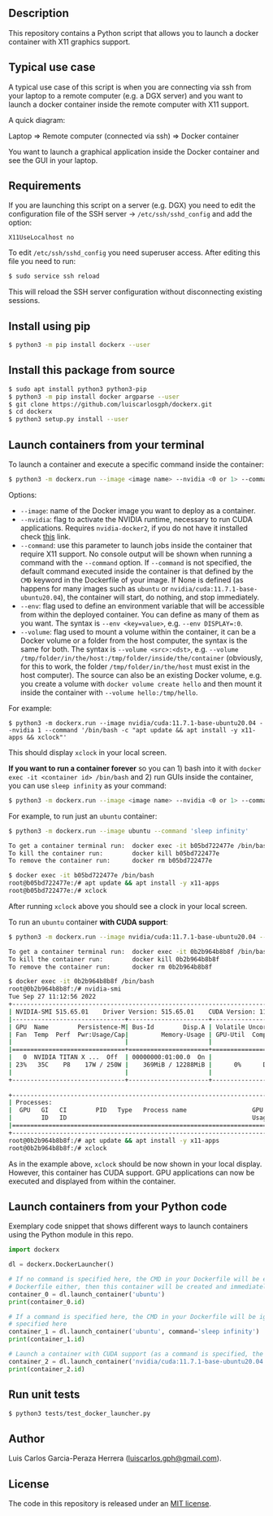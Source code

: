Description
-----------
This repository contains a Python script that allows you to launch a docker 
container with X11 graphics support. 

Typical use case
----------------
A typical use case of this script is when you are connecting via ssh from your 
laptop to a remote computer (e.g. a DGX server) and you want to launch a docker 
container inside the remote computer with X11 support. 

A quick diagram:

Laptop => Remote computer (connected via ssh) => Docker container 

You want to launch a graphical application inside the Docker container and see the GUI in your laptop.
   
Requirements
------------
If you are launching this script on a server (e.g. DGX) you need to edit the 
configuration file of the SSH server -> ```/etc/ssh/sshd_config``` and
add the option:

``` X11UseLocalhost no ```

To edit ```/etc/ssh/sshd_config``` you need superuser access. After editing 
this file you need to run:

```bash
$ sudo service ssh reload
```

This will reload the SSH server configuration without disconnecting existing 
sessions. 

Install using pip
-----------------
```bash
$ python3 -m pip install dockerx --user
```

Install this package from source
--------------------------------
```bash
$ sudo apt install python3 python3-pip
$ python3 -m pip install docker argparse --user
$ git clone https://github.com/luiscarlosgph/dockerx.git
$ cd dockerx
$ python3 setup.py install --user
```

Launch containers from your terminal
------------------------------------
To launch a container and execute a specific command inside the container:
```bash
$ python3 -m dockerx.run --image <image name> --nvidia <0 or 1> --command <shell command> --env <key=value> --volume <src>:<dst>
```
Options:
   * `--image`: name of the Docker image you want to deploy as a container.
   * `--nvidia`: flag to activate the NVIDIA runtime, necessary to run CUDA applications. Requires `nvidia-docker2`, if you do not have it installed check [this](https://github.com/luiscarlosgph/how-to/tree/main/docker) link.
   * `--command`: use this parameter to launch jobs inside the 
container that require X11 support. No console output will be shown when running a command 
with the ```--command``` option. If ```--command``` is not specified, the default command executed inside the container is that 
defined by the `CMD` keyword in the Dockerfile of your image. If None is defined (as happens for 
many images such as ```ubuntu``` or ```nvidia/cuda:11.7.1-base-ubuntu20.04```), the container will start, 
do nothing, and stop immediately. 
   * `--env`: flag used to define an environment variable that will be accessible from within the deployed container. You can define as many of them as you want. The syntax is `--env <key=value>`, e.g. `--env DISPLAY=:0`.
   * `--volume`: flag used to mount a volume within the container, it can be a Docker volume or a folder from the host computer, the syntax is the same for both. The syntax is `--volume <src>:<dst>`, e.g. `--volume /tmp/folder/in/the/host:/tmp/folder/inside/the/container` (obviously, for this to work, the folder `/tmp/folder/in/the/host` must exist in the host computer). The source can also be an existing Docker volume, e.g. you create a volume with `docker volume create hello` and then mount it inside the container with `--volume hello:/tmp/hello`.

For example:
```
$ python3 -m dockerx.run --image nvidia/cuda:11.7.1-base-ubuntu20.04 --nvidia 1 --command '/bin/bash -c "apt update && apt install -y x11-apps && xclock"'
```
This should display ```xclock``` in your local screen.

**If you want to run a container forever** so you can 1) bash into it with ```docker exec -it <container id> /bin/bash```
and 2) run GUIs inside the container, you can use `sleep infinity` as your command:
```bash
$ python3 -m dockerx.run --image <image name> --nvidia <0 or 1> --command 'sleep infinity'
```

For example, to run just an ```ubuntu``` container:
```bash
$ python3 -m dockerx.run --image ubuntu --command 'sleep infinity'

To get a container terminal run:  docker exec -it b05bd722477e /bin/bash
To kill the container run:        docker kill b05bd722477e
To remove the container run:      docker rm b05bd722477e

$ docker exec -it b05bd722477e /bin/bash
root@b05bd722477e:/# apt update && apt install -y x11-apps
root@b05bd722477e:/# xclock
```
After running ```xclock``` above you should see a clock in your local screen.

To run an ```ubuntu``` container **with CUDA support**:

```bash
$ python3 -m dockerx.run --image nvidia/cuda:11.7.1-base-ubuntu20.04 --nvidia 1 --command 'sleep infinity'

To get a container terminal run:  docker exec -it 0b2b964b8b8f /bin/bash
To kill the container run:        docker kill 0b2b964b8b8f
To remove the container run:      docker rm 0b2b964b8b8f

$ docker exec -it 0b2b964b8b8f /bin/bash
root@0b2b964b8b8f:/# nvidia-smi
Tue Sep 27 11:12:56 2022
+-----------------------------------------------------------------------------+
| NVIDIA-SMI 515.65.01    Driver Version: 515.65.01    CUDA Version: 11.7     |
|-------------------------------+----------------------+----------------------+
| GPU  Name        Persistence-M| Bus-Id        Disp.A | Volatile Uncorr. ECC |
| Fan  Temp  Perf  Pwr:Usage/Cap|         Memory-Usage | GPU-Util  Compute M. |
|                               |                      |               MIG M. |
|===============================+======================+======================|
|   0  NVIDIA TITAN X ...  Off  | 00000000:01:00.0  On |                  N/A |
| 23%   35C    P8    17W / 250W |    369MiB / 12288MiB |      0%      Default |
|                               |                      |                  N/A |
+-------------------------------+----------------------+----------------------+
                                                                               
+-----------------------------------------------------------------------------+
| Processes:                                                                  |
|  GPU   GI   CI        PID   Type   Process name                  GPU Memory |
|        ID   ID                                                   Usage      |
|=============================================================================|
+-----------------------------------------------------------------------------+
root@0b2b964b8b8f:/# apt update && apt install -y x11-apps
root@0b2b964b8b8f:/# xclock
```

As in the example above, ```xclock``` should be now shown in your local display.
However, this container has CUDA support. GPU applications can now be executed
and displayed from within the container.

Launch containers from your Python code
---------------------------------------
Exemplary code snippet that shows different ways to launch containers using the 
Python module in this repo. 

```python
import dockerx

dl = dockerx.DockerLauncher()

# If no command is specified here, the CMD in your Dockerfile will be executed, if there is no CMD in your 
# Dockerfile either, then this container will be created and immediately destroyed
container_0 = dl.launch_container('ubuntu')
print(container_0.id)

# If a command is specified here, the CMD in your Dockerfile will be ignored and overridden by the command 
# specified here
container_1 = dl.launch_container('ubuntu', command='sleep infinity')
print(container_1.id)

# Launch a container with CUDA support (as a command is specified, the CMD in your Dockerfile will be ignored)
container_2 = dl.launch_container('nvidia/cuda:11.7.1-base-ubuntu20.04', command='sleep infinity', nvidia_runtime=True)
print(container_2.id)
```

Run unit tests
--------------
```bash
$ python3 tests/test_docker_launcher.py
```

Author
------

Luis Carlos Garcia-Peraza Herrera (luiscarlos.gph@gmail.com).


License
-------
The code in this repository is released under an [MIT license](https://github.com/luiscarlosgph/docker-with-graphics/blob/main/LICENSE).
